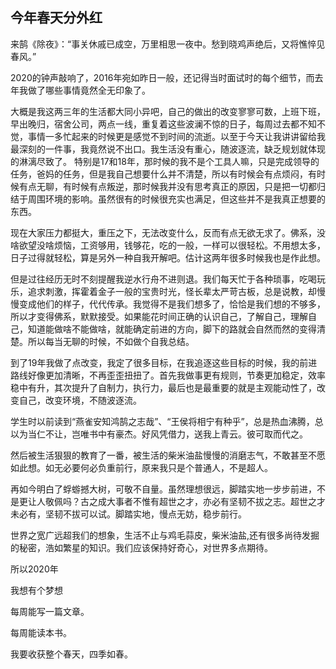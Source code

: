 ## 今年春天分外红

来鹄《除夜》：“事关休戚已成空，万里相思一夜中。愁到晓鸡声绝后，又将憔悴见春风。”

2020的钟声敲响了，2016年宛如昨日一般，还记得当时面试时的每个细节，而去年我做了哪些事情竟然全无印象了。

大概是我这两三年的生活都大同小异吧，自己的做出的改变寥寥可数，上班下班，早出晚归，宿舍公司，两点一线，重复着这些波澜不惊的日子，每周过去都不知不觉，事情一多忙起来的时候更是感觉不到时间的流逝。以至于今天让我讲讲留给我最深刻的一件事，我竟然说不出口。我生活没有重心，随波逐流，缺乏规划就体现的淋漓尽致了。
特别是17和18年，那时候的我不是个工具人嘛，只是完成领导的任务，爸妈的任务，但是我自己想要什么并不清楚，所以有时候会有点烦闷，有时候有点无聊，有时候有点叛逆，那时候我并没有思考真正的原因，只是把一切都归结于周围环境的影响。虽然很有的时候很充实也满足，但这些并不是我真正想要的东西。

现在大家压力都挺大，重压之下，无法改变什么，反而有点无欲无求了。佛系，没啥欲望没啥烦恼，工资够用，钱够花，吃的一般，一样可以很轻松。不用想太多，日子过得就轻松，算是另外一种自我开解吧。估计这两年很多时候我也是作此想。

但是过往经历无时不刻提醒我逆水行舟不进则退。我们每天忙于各种琐事，吃喝玩乐，追求刺激，挥霍着金子一般的宝贵时光，怪长辈太严苛古板，总是说教，却慢慢变成他们的样子，代代传承。我觉得不是我们想多了，恰恰是我们想的不够多，所以才变得佛系，默默接受。如果能花时间正确的认识自己，了解自己，理解自己，知道能做啥不能做啥，就能确定前进的方向，脚下的路就会自然而然的变得清楚。所以每当无聊的时候，不如做个自我总结。

到了19年我做了点改变，我定了很多目标，在我追逐这些目标的时候，我的前进路线好像更加清晰，不再歪歪扭扭了。首先我做事更有规则，节奏更加稳定，效率稳中有升，其次提升了自制力，执行力，最后也是最重要的就是主观能动性了，改变自己，改变环境，不随波逐流。

学生时以前读到“燕雀安知鸿鹄之志哉”、“王侯将相宁有种乎”，总是热血沸腾，总以为当仁不让，岂唯书中有豪杰。好风凭借力，送我上青云。彼可取而代之。

然后被生活狠狠的教育了一番，被生活的柴米油盐慢慢的消磨志气，不敢甚至不愿如此想。如无必要何必负重前行，原来我只是个普通人，不是超人。

再如今明白了蜉蝣撼大树，可敬不自量。虽然理想很远，脚踏实地一步步前进，不是更让人敬佩吗？古之成大事者不惟有超世之才，亦必有坚韧不拔之志。超世之才未必有，坚韧不拔可以试。脚踏实地，慢点无妨，稳步前行。

世界之宽广远超我们的想象，生活不止与鸡毛蒜皮，柴米油盐,还有很多尚待发掘的秘密，浩如繁星的知识。我们应该保持好奇心，对世界多点期待。

所以2020年

我想有个梦想

每周能写一篇文章。

每周能读本书。

我要收获整个春天，四季如春。